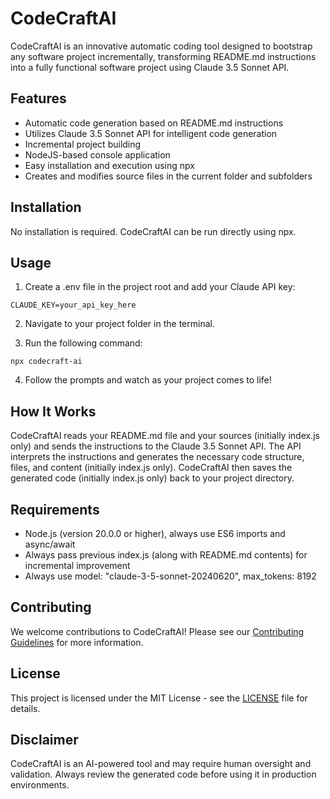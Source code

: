 # CodeCraftAI

CodeCraftAI is an innovative automatic coding tool designed to bootstrap any software project incrementally, transforming README.md instructions into a fully functional software project using Claude 3.5 Sonnet API.

## Features

-   Automatic code generation based on README.md instructions
-   Utilizes Claude 3.5 Sonnet API for intelligent code generation
-   Incremental project building
-   NodeJS-based console application
-   Easy installation and execution using npx
-   Creates and modifies source files in the current folder and subfolders

## Installation

No installation is required. CodeCraftAI can be run directly using npx.

## Usage

1. Create a .env file in the project root and add your Claude API key:

```
CLAUDE_KEY=your_api_key_here
```

2. Navigate to your project folder in the terminal.

3. Run the following command:

```
npx codecraft-ai
```

4. Follow the prompts and watch as your project comes to life!

## How It Works

CodeCraftAI reads your README.md file and your sources (initially index.js only) and sends the instructions to the Claude 3.5 Sonnet API. The API interprets the instructions and generates the necessary code structure, files, and content (initially index.js only). CodeCraftAI then saves the generated code (initially index.js only) back to your project directory.

## Requirements

-   Node.js (version 20.0.0 or higher), always use ES6 imports and async/await
-   Always pass previous index.js (along with README.md contents) for incremental improvement
-   Always use model: "claude-3-5-sonnet-20240620", max_tokens: 8192

## Contributing

We welcome contributions to CodeCraftAI! Please see our [Contributing Guidelines](CONTRIBUTING.md) for more information.

## License

This project is licensed under the MIT License - see the [LICENSE](LICENSE) file for details.

## Disclaimer

CodeCraftAI is an AI-powered tool and may require human oversight and validation. Always review the generated code before using it in production environments.
